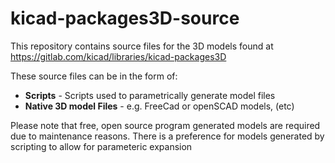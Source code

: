 # kicad-packages3D-source

This repository contains source files for the 3D models found at https://gitlab.com/kicad/libraries/kicad-packages3D

These source files can be in the form of:

* **Scripts** - Scripts used to parametrically generate model files
* **Native 3D model Files** - e.g. FreeCad or openSCAD models, (etc)

Please note that free, open source program generated models are required due to maintenance reasons.  There is a preference for models generated by scripting to allow for parameteric expansion